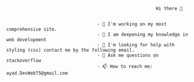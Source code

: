                                                             Hi there 👋


                                      - 🔭 I'm working on my most comprehensive site.
                                      - 🌱 I am deepening my knowledge in web development
                                      - 🤔 I'm looking for help with styling (css) contact me by the following email.
                                      - 💬 Ask me questions on stackoverflow
                                      - 📫 How to reach me: ayad.DevWeb75@gmail.com
